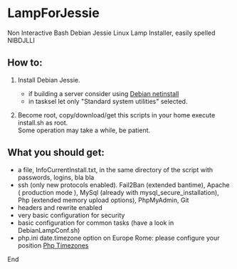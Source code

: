 # LampForJessie
Non Interactive Bash Debian Jessie Linux Lamp Installer, easily spelled NIBDJLLI

## How to:
1. Install Debian Jessie.
   - if building a server consider using [Debian netinstall ](https://www.debian.org/distrib/netinst)
   - in tasksel let only "Standard system utilities" selected.

2. Become root, copy/download/get this scripts in your home execute install.sh as root.  
Some operation may take a while, be patient.

## What you should get:
 - a file, InfoCurrentInstall.txt,  in the same directory of the script with passwords, logins, bla bla
 - ssh (only new protocols enabled). Fail2Ban (extended bantime), Apache ( production mode ), MySql (already with mysql_secure_installation), Php (extended memory upload options), PhpMyAdmin, Git
 - headers and rewrite enabled
 - very basic configuration for security
 - basic configuration for common tasks (have a look in DebianLampConf.sh)
 - php.ini date.timezone option on Europe Rome: please configure your position [Php Timezones](http://php.net/manual/en/timezones.php)


End
